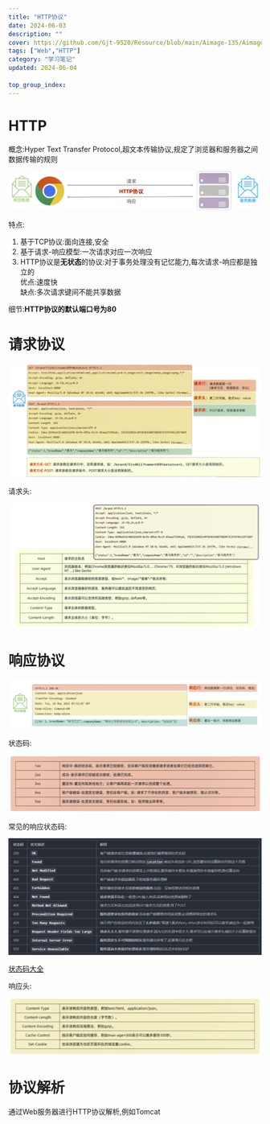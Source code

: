 ```yaml
---
title: "HTTP协议"
date: 2024-06-03
description: ""
cover: https://github.com/Gjt-9520/Resource/blob/main/Aimage-135/Aimage36.jpg?raw=true
tags: ["Web","HTTP"]
category: "学习笔记"
updated: 2024-06-04
 
top_group_index: 
---
```


# HTTP

概念:Hyper Text Transfer Protocol,超文本传输协议,规定了浏览器和服务器之间数据传输的规则

![HTTP协议概念](../images/HTTP概念.png)

特点:
1. 基于TCP协议:面向连接,安全
2. 基于请求-响应模型:一次请求对应一次响应
3. HTTP协议是**无状态**的协议:对于事务处理没有记忆能力,每次请求-响应都是独立的                 
优点:速度快                   
缺点:多次请求键间不能共享数据                

细节:**HTTP协议的默认端口号为80**

# 请求协议

![HTTP请求数据格式](../images/HTTP请求数据格式.png)

请求头:

![HTTP请求头](../images/HTTP请求头.png)
  
# 响应协议

![HTTP响应数据格式](../images/HTTP响应数据格式.png)

状态码:

![HTTP响应状态码](../images/HTTP响应状态码.png)

常见的响应状态码:

![常见的响应状态码](../images/常见的响应状态码.png)

[状态码大全](https://cloud.tencent.com/developer/chapter/13553)

响应头:

![HTTP响应头](../images/HTTP响应头.png)

# 协议解析

通过Web服务器进行HTTP协议解析,例如Tomcat